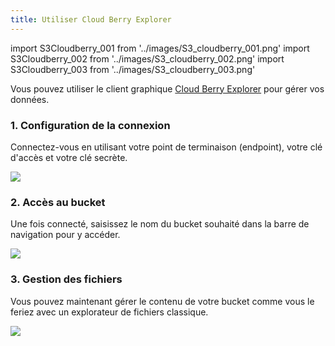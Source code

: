 ```yaml
---
title: Utiliser Cloud Berry Explorer
---
```

import S3Cloudberry_001 from '../images/S3_cloudberry_001.png'
import S3Cloudberry_002 from '../images/S3_cloudberry_002.png'
import S3Cloudberry_003 from '../images/S3_cloudberry_003.png'

Vous pouvez utiliser le client graphique [Cloud Berry Explorer](https://www.msp360.com/explorer/) pour gérer vos données.

### 1. Configuration de la connexion

Connectez-vous en utilisant votre point de terminaison (endpoint), votre clé d'accès et votre clé secrète.

<img src={S3Cloudberry_001} />

### 2. Accès au bucket

Une fois connecté, saisissez le nom du bucket souhaité dans la barre de navigation pour y accéder.

<img src={S3Cloudberry_002} />

### 3. Gestion des fichiers

Vous pouvez maintenant gérer le contenu de votre bucket comme vous le feriez avec un explorateur de fichiers classique.

<img src={S3Cloudberry_003} />
